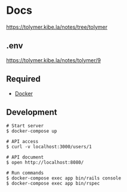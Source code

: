 # Docs

https://tolymer.kibe.la/notes/tree/tolymer

## .env

https://tolymer.kibe.la/notes/tolymer/9

## Required

- [Docker](https://docs.docker.com/install/)

## Development

```
# Start server
$ docker-compose up

# API access
$ curl -v localhost:3000/users/1

# API document
$ open http://localhost:8080/

# Run commands
$ docker-compose exec app bin/rails console
$ docker-compose exec app bin/rspec
```

